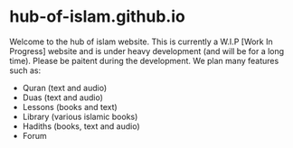 # hub-of-islam.github.io
Welcome to the hub of islam website. This is currently a W.I.P [Work In Progress] website and is under heavy development (and will be for a long time). Please be paitent during the development.
We plan many features such as:
 - Quran (text and audio)
 - Duas (text and audio)
 - Lessons (books and text)
 - Library (various islamic books)
 - Hadiths (books, text and audio)
 - Forum
